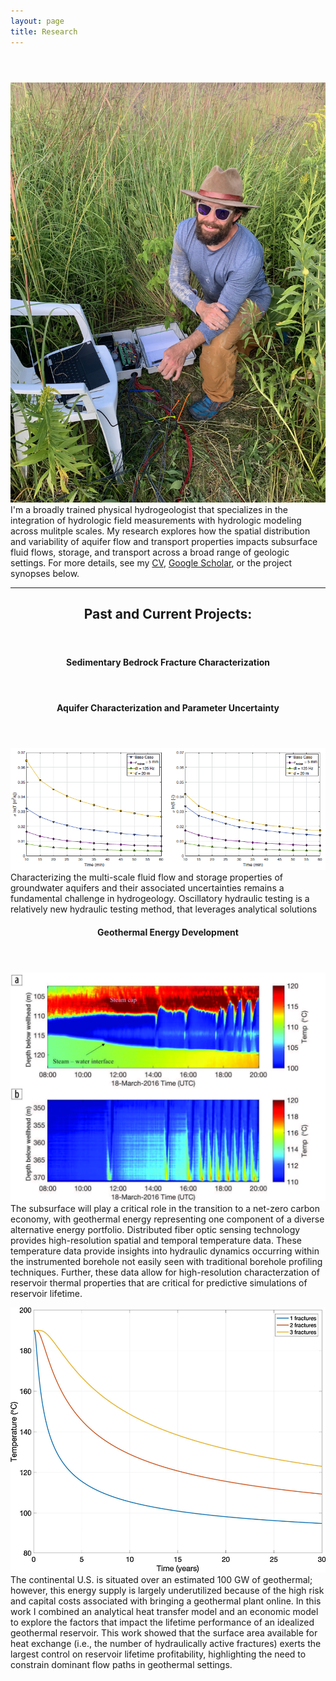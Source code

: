 ```yaml
---
layout: page
title: Research
---
```


<!-- Google tag (gtag.js) -->
<script async src="https://www.googletagmanager.com/gtag/js?id=G-QQLNFGW8CP"></script>
<script>
  window.dataLayer = window.dataLayer || [];
  function gtag(){dataLayer.push(arguments);}
  gtag('js', new Date());

  gtag('config', 'G-QQLNFGW8CP');
</script>

<!-- Post -->
<section class="post">
    <header class="major">

  </header>
      <!-- <span class="date"></span> -->
      <p><span class="image left"><img src="/assets/images/bio_pics/jpatt.jpg" alt="" /></span>
      I'm a broadly trained physical hydrogeologist that specializes in the integration of hydrologic field measurements with hydrologic modeling across mulitple scales. My research explores how the spatial distribution and variability of aquifer flow and transport properties impacts subsurface fluid flows, storage, and transport across a broad range of geologic settings. For more details, see my <a href="/assets/pubs/CV_Patterson_Jeremy.pdf">CV</a>, <a href="https://scholar.google.com/citations?user=qOKXiPkAAAAJ&hl=en&oi=ao">Google Scholar</a>, or the project synopses below.</p>
  <hr />
  
  <header>
  <h2>Past and Current Projects:</h2>
  </header>
  
  
  <header>
  <h4>Sedimentary Bedrock Fracture Characterization</h4>
  </header>

  <header>
  <h4>Aquifer Characterization and Parameter Uncertainty</h4>
  </header>
  <p><a href="/assets/pubs/gw_2022.pdf"><span class="image left"><img src="/assets/images/pub_figs/gw2022.png" alt="" /></span></a>
  Characterizing the multi-scale fluid flow and storage properties of groundwater aquifers and their associated uncertainties remains a fundamental challenge in hydrogeology. Oscillatory hydraulic testing is a relatively new hydraulic testing method, that leverages analytical solutions  </p>

  <header>
  <h4>Geothermal Energy Development</h4>
  </header>
  <p><a href="/assets/pubs/tle_2017.pdf"><span class="image left"><img src="/assets/images/pub_figs/tle.jpg" alt="" /></span></a>
  The subsurface will play a critical role in the transition to a net-zero carbon economy, with geothermal energy representing one component of a diverse alternative energy portfolio. Distributed fiber optic sensing technology provides high-resolution spatial and temporal temperature data. These temperature data provide insights into hydraulic dynamics occurring within the instrumented borehole not easily seen with traditional borehole profiling techniques. Further, these data allow for high-resolution characterzation of reservoir thermal properties that are critical for predictive simulations of reservoir lifetime.</p>
  <p><a href="/assets/pubs/geothermics_2020.pdf"><span class="image left"><img src="/assets/images/pub_figs/geothermics.jpg" alt="" /></span></a>
  The continental U.S. is situated over an estimated 100 GW of geothermal; however, this energy supply is largely underutilized because of the high risk and capital costs associated with bringing a geothermal plant online. In this work I combined an analytical heat transfer model and an economic model to explore the factors that impact the lifetime performance of an idealized geothermal reservoir. This work showed that the surface area available for heat exchange (i.e., the number of hydraulically active fractures) exerts the largest control on reservoir lifetime profitability, highlighting the need to constrain dominant flow paths in geothermal settings.
  </p>
      
</section>
